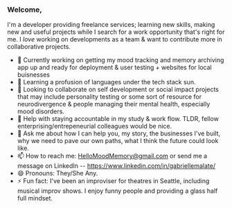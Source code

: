 ### Welcome,

I'm a developer providing freelance services; learning new skills, making new and useful projects while I search for a work opportunity that's right for me. 
I *love* working on developments as a team & want to contribute more in collaborative projects.


<!--
**gabriellemalate/gabriellemalate** is a ✨ _special_ ✨ repository because its `README.md` (this file) appears on your GitHub profile.

Here are some ideas to get you started:
-->
- 🔭 Currently working on getting my mood tracking and memory archiving app up and ready for deployment & user testing + websites for local buisnesses
- 🌱 Learning a profusion of languages under the tech stack sun.
- 👯 Looking to collaborate on self development or social impact projects that may include personality testing or some sort of resource for neurodivergence & people managing their mental health, especially mood disorders.
- 🤔 Help with staying accountable in my study & work flow. TLDR, fellow enterprising/entrepeneurial colleagues would be nice.
- 💬 Ask me about how I can help you, my story, the businesses I've built, why we need to pave our own paths, what I think the future could look like.
- 📫 How to reach me: HelloMoodMemory@gmail.com or send me a message on LinkedIn -- https://www.linkedin.com/in/gabriellemalate/
- 😄 Pronouns: They/She Any.  
- ⚡ Fun fact: I've been an improviser for theatres in Seattle, including musical improv shows. I enjoy funny people and providing a glass half full mindset.

